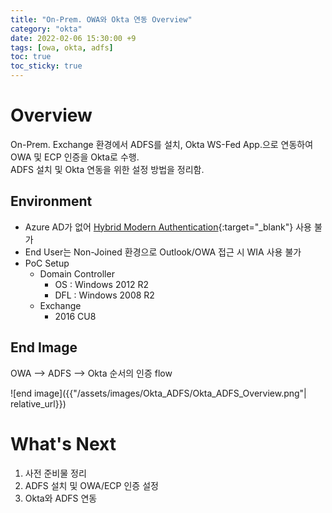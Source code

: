 ```yaml
---
title: "On-Prem. OWA와 Okta 연동 Overview"
category: "okta"
date: 2022-02-06 15:30:00 +9
tags: [owa, okta, adfs]
toc: true
toc_sticky: true
---
```

# Overview
On-Prem. Exchange 환경에서 ADFS를 설치, Okta WS-Fed App.으로 연동하여 OWA 및 ECP 인증을 Okta로 수행.  
ADFS 설치 및 Okta 연동을 위한 설정 방법을 정리함.

## Environment
- Azure AD가 없어 [Hybrid Modern Authentication](https://techcommunity.microsoft.com/t5/exchange-team-blog/announcing-hybrid-modern-authentication-for-exchange-on-premises/ba-p/607476){:target="_blank"} 사용 불가
- End User는 Non-Joined 환경으로 Outlook/OWA 접근 시 WIA 사용 불가
- PoC Setup
    - Domain Controller
        - OS : Windows 2012 R2
        - DFL : Windows 2008 R2
    - Exchange
        - 2016 CU8

## End Image
OWA --> ADFS --> Okta 순서의 인증 flow  

![end image]({{"/assets/images/Okta_ADFS/Okta_ADFS_Overview.png"| relative_url}})

# What's Next
1. 사전 준비물 정리
2. ADFS 설치 및 OWA/ECP 인증 설정
3. Okta와 ADFS 연동